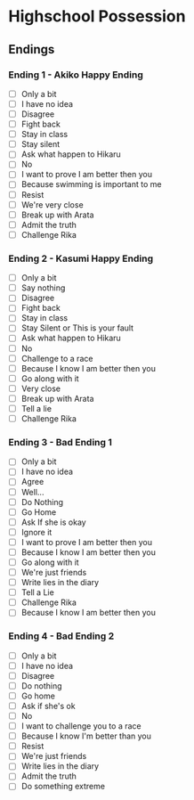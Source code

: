 # Highschool Possession

## Endings

### Ending 1 - Akiko Happy Ending
- [ ] Only a bit
- [ ] I have no idea
- [ ] Disagree
- [ ] Fight back
- [ ] Stay in class
- [ ] Stay silent
- [ ] Ask what happen to Hikaru
- [ ] No
- [ ] I want to prove I am better then you
- [ ] Because swimming is important to me
- [ ] Resist
- [ ] We're very close
- [ ] Break up with Arata
- [ ] Admit the truth
- [ ] Challenge Rika
 
### Ending 2 - Kasumi Happy Ending
- [ ] Only a bit
- [ ] Say nothing
- [ ] Disagree
- [ ] Fight back
- [ ] Stay in class
- [ ] Stay Silent or This is your fault
- [ ] Ask what happen to Hikaru
- [ ] No
- [ ] Challenge to a race
- [ ] Because I know I am better then you
- [ ] Go along with it
- [ ] Very close
- [ ] Break up with Arata
- [ ] Tell a lie
- [ ] Challenge Rika

### Ending 3 - Bad Ending 1
- [ ] Only a bit
- [ ] I have no idea
- [ ] Agree
- [ ] Well...
- [ ] Do Nothing
- [ ] Go Home
- [ ] Ask If she is okay
- [ ] Ignore it
- [ ] I want to prove I am better then you
- [ ] Because I know I am better then you
- [ ] Go along with it
- [ ] We're just friends
- [ ] Write lies in the diary
- [ ] Tell a Lie
- [ ] Challenge Rika
- [ ] Because I know I am better then you

### Ending 4 - Bad Ending 2
- [ ] Only a bit
- [ ] I have no idea
- [ ] Disagree
- [ ] Do nothing
- [ ] Go home
- [ ] Ask if she's ok
- [ ] No
- [ ] I want to challenge you to a race
- [ ] Because I know I'm better than you
- [ ] Resist
- [ ] We're just friends
- [ ] Write lies in the diary
- [ ] Admit the truth
- [ ] Do something extreme
